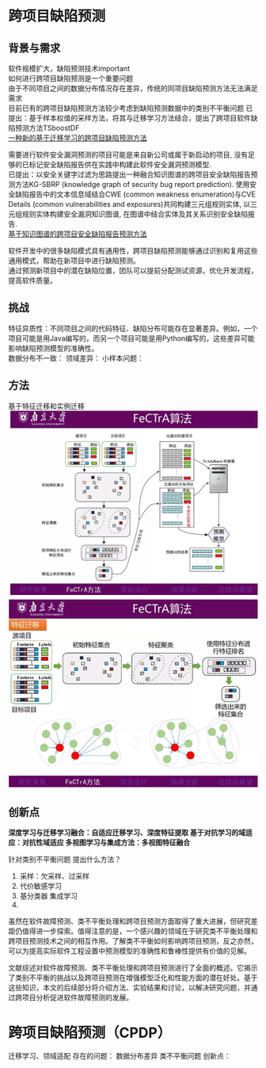 # 跨项目缺陷预测
## 背景与需求
软件规模扩大，缺陷预测技术important   
如何进行跨项目缺陷预测是一个重要问题   
由于不同项目之间的数据分布情况存在差异，传统的同项目缺陷预测方法无法满足需求   
目前已有的跨项目缺陷预测方法较少考虑到缺陷预测数据中的类别不平衡问题
已提出：基于样本权值的采样方法，将其与迁移学习方法结合，提出了跨项目软件缺陷预测方法TSboostDF   
[一种新的基于迁移学习的跨项目缺陷预测方法](https://mp.weixin.qq.com/s/aJx22jirewftX0RN2ppZ8g)    

需要进行软件安全漏洞预测的项目可能是来自新公司或属于新启动的项目, 没有足够的已标记安全缺陷报告供在实践中构建此软件安全漏洞预测模型.    
已提出：以安全关键字过滤为思路提出一种融合知识图谱的跨项目安全缺陷报告预测方法KG-SBRP (knowledge graph of security bug report prediction). 使用安全缺陷报告中的文本信息域结合CWE (common weakness enumeration)与CVE Details (common vulnerabilities and exposures)共同构建三元组规则实体, 以三元组规则实体构建安全漏洞知识图谱, 在图谱中结合实体及其关系识别安全缺陷报告.    
[基于知识图谱的跨项目安全缺陷报告预测方法](https://mp.weixin.qq.com/s/7kWf8UdDHVn6s7ioszpZnQ)   

软件开发中的很多缺陷模式具有通用性，跨项目缺陷预测能够通过识别和复用这些通用模式，帮助在新项目中进行缺陷预测。   
通过预测新项目中的潜在缺陷位置，团队可以提前分配测试资源，优化开发流程，提高软件质量。   

## 挑战
特征异质性：不同项目之间的代码特征、缺陷分布可能存在显著差异。例如，一个项目可能是用Java编写的，而另一个项目可能是用Python编写的，这些差异可能影响缺陷预测模型的准确性。   
数据分布不一致：
领域差异：
小样本问题：

## 方法
基于特征迁移和实例迁移
![alt text](image-1.png)
![alt text](image-2.png)


## 创新点
**深度学习与迁移学习融合：自适应迁移学习、深度特征提取
基于对抗学习的域适应：对抗性域适应
多视图学习与集成方法：多视图特征融合**


针对类别不平衡问题  提出什么方法？
1. 采样：欠采样、过采样
2. 代价敏感学习
3. 基分类器 集成学习
4. 

虽然在软件故障预测、类不平衡处理和跨项目预测方面取得了重大进展，但研究差距仍值得进一步探索。值得注意的是，一个感兴趣的领域在于研究类不平衡处理和跨项目预测技术之间的相互作用。了解类不平衡如何影响跨项目预测，反之亦然，可以为提高实际软件工程设置中预测模型的准确性和鲁棒性提供有价值的见解。   
   
文献综述对软件故障预测、类不平衡处理和跨项目预测进行了全面的概述。它揭示了类别不平衡的挑战以及跨项目预测在增强模型泛化和性能方面的潜在好处。基于这些知识，本文的后续部分将介绍方法、实验结果和讨论，以解决研究问题，并通过跨项目分析促进软件故障预测的发展。   



# 跨项目缺陷预测（CPDP）
迁移学习、领域适配
存在的问题：
数据分布差异
类不平衡问题
创新点：
